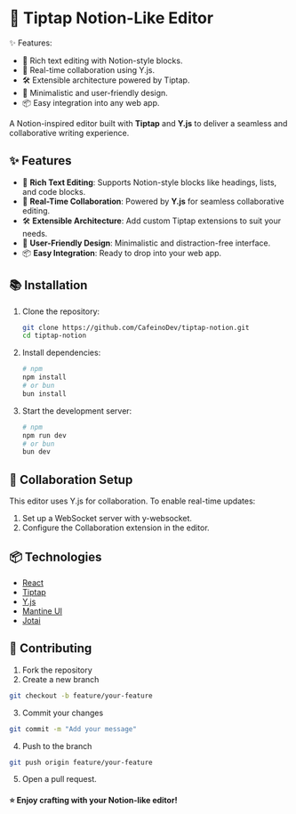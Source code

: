 # 📝 Tiptap Notion-Like Editor
✨ Features:
- 📄 Rich text editing with Notion-style blocks.
- 🤝 Real-time collaboration using Y.js.
- 🛠️ Extensible architecture powered by Tiptap.
- 🌟 Minimalistic and user-friendly design.
- 📦 Easy integration into any web app.

A Notion-inspired editor built with **Tiptap** and **Y.js** to deliver a seamless and collaborative writing experience.

## ✨ Features

- 📄 **Rich Text Editing**: Supports Notion-style blocks like headings, lists, and code blocks.
- 🤝 **Real-Time Collaboration**: Powered by **Y.js** for seamless collaborative editing.
- 🛠️ **Extensible Architecture**: Add custom Tiptap extensions to suit your needs.
- 🌟 **User-Friendly Design**: Minimalistic and distraction-free interface.
- 📦 **Easy Integration**: Ready to drop into your web app.

## 📚 Installation

1. Clone the repository:
   ```bash
   git clone https://github.com/CafeinoDev/tiptap-notion.git
   cd tiptap-notion
   ```

2. Install dependencies:
   ```bash
   # npm
   npm install
   # or bun
   bun install
   ```

3. Start the development server:
   ```bash
   # npm
   npm run dev
   # or bun
   bun dev
   ```

## 🤝 Collaboration Setup
This editor uses Y.js for collaboration. To enable real-time updates:

1. Set up a WebSocket server with y-websocket.
2. Configure the Collaboration extension in the editor.

## 📦 Technologies
- [React](https://reactjs.org/)
- [Tiptap](https://github.com/ueberdosis/tiptap)
- [Y.js](https://github.com/yjs/yjs)
- [Mantine UI](https://mantine.dev/)
- [Jotai](https://jotai.org/)

## 🙌 Contributing
1. Fork the repository
2. Create a new branch
```bash
git checkout -b feature/your-feature
```
3. Commit your changes
```bash
git commit -m "Add your message"
```
4. Push to the branch
```bash
git push origin feature/your-feature
```
5. Open a pull request.

#### ⭐ Enjoy crafting with your Notion-like editor!